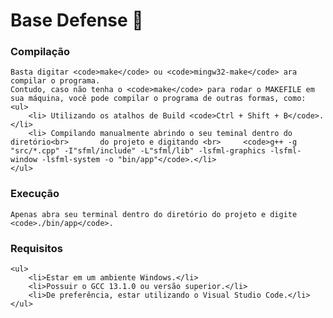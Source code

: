 # Base Defense 🏰

### Compilação
    Basta digitar <code>make</code> ou <code>mingw32-make</code> ara compilar o programa.
    Contudo, caso não tenha o <code>make</code> para rodar o MAKEFILE em sua máquina, você pode compilar o programa de outras formas, como:
    <ul>
        <li> Utilizando os atalhos de Build <code>Ctrl + Shift + B</code>.</li>
        <li> Compilando manualmente abrindo o seu teminal dentro do diretório<br>       do projeto e digitando <br>     <code>g++ -g "src/*.cpp" -I"sfml/include" -L"sfml/lib" -lsfml-graphics -lsfml-window -lsfml-system -o "bin/app"</code>.</li>
    </ul>

### Execução
    Apenas abra seu terminal dentro do diretório do projeto e digite <code>./bin/app</code>.

### Requisitos
    <ul>
        <li>Estar em um ambiente Windows.</li>
        <li>Possuir o GCC 13.1.0 ou versão superior.</li>
        <li>De preferência, estar utilizando o Visual Studio Code.</li>
    </ul>
